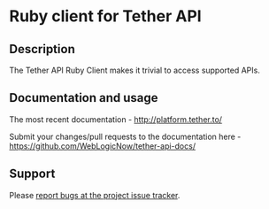 # Ruby client for Tether API

## Description

The Tether API Ruby Client makes it trivial to access supported APIs.

## Documentation and usage

The most recent documentation - http://platform.tether.to/

Submit your changes/pull requests to the documentation here - https://github.com/WebLogicNow/tether-api-docs/

## Support

Please [report bugs at the project issue tracker](https://bitbucket.org/tetherto/tether-api-client-ruby/issues).